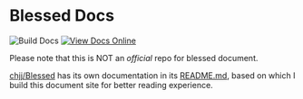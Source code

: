 # Blessed Docs

![Build Docs](https://github.com/lightyears1998/blessed-docs/workflows/Build%20Docs/badge.svg) [![View Docs Online](https://img.shields.io/badge/Online%20Docs-https%3A%2F%2Flightyears1998.github.io%2Fblessed--docs%2F-important)](https://lightyears1998.github.io/blessed-docs/)

Please note that this is NOT an *official* repo for blessed document.

[chjj/Blessed](https://github.com/chjj/blessed) has its own documentation in its [README.md](https://github.com/chjj/blessed/blob/10edaa088bf239b8dbfac363cb757ac6941c9a90/README.md#documentation),
based on which I build this document site for better reading experience.
